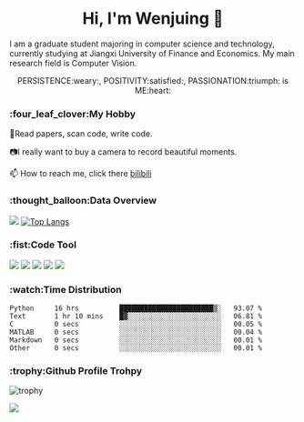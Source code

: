 <h1  align="center">Hi, I'm Wenjuing 👋</h1>

I am a graduate student majoring in computer science and technology, currently studying at Jiangxi University of Finance and Economics. My main research field is Computer Vision.


<p align="center"> PERSISTENCE:weary:, POSITIVITY:satisfied:, PASSIONATION:triumph: is ME:heart:</p>

<h3>:four_leaf_clover:My Hobby</h3>

:book:Read papers, scan code, write code.

:camera:I really want to buy a camera to record beautiful moments.

📫 How to reach me, click there [bilibili](https://space.bilibili.com/359881460)

<h3>:thought_balloon:Data Overview</h3>

![](https://github-readme-stats.vercel.app/api?username=wenjuing&theme=tokyonight)
[![Top Langs](https://github-readme-stats.vercel.app/api/top-langs/?username=anuraghazra&layout=compact)](https://github.com/anuraghazra/github-readme-stats)

<h3>:fist:Code Tool</h3>

![](https://img.shields.io/badge/Code-C-informational?style=flat&logo=C&logoColor=white&color=a8b9cc)
![](https://img.shields.io/badge/Code-Python-informational?style=flat&logo=Python&logoColor=white&color=3776ab)
![](https://img.shields.io/badge/Code-PHP-informational?style=flat&logo=php&logoColor=white&color=777bb4)
![](https://img.shields.io/badge/Editor-VScode-informational?style=flat&logo=Visual–Studio–Code&logoColor=white&color=007acc)
![](https://img.shields.io/badge/Editor-IntelliJIDEA-informational?style=flat&logo=<LOGO_NAME>&logoColor=white&color=000000)

<h3>:watch:Time Distribution</h3>

<!--START_SECTION:waka-->

```text
Python     16 hrs          ███████████████████████▒░   93.07 %
Text       1 hr 10 mins    █▓░░░░░░░░░░░░░░░░░░░░░░░   06.81 %
C          0 secs          ░░░░░░░░░░░░░░░░░░░░░░░░░   00.05 %
MATLAB     0 secs          ░░░░░░░░░░░░░░░░░░░░░░░░░   00.04 %
Markdown   0 secs          ░░░░░░░░░░░░░░░░░░░░░░░░░   00.01 %
Other      0 secs          ░░░░░░░░░░░░░░░░░░░░░░░░░   00.01 %
```

<!--END_SECTION:waka-->

<h3>:trophy:Github Profile Trohpy</h3>

![trophy](https://github-profile-trophy.vercel.app/?username=wenjuing&row=1&theme=onedark)

![](https://visitor-badge.glitch.me/badge?page_id=wenjuing.readme)
